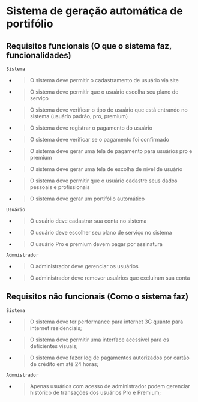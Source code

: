 # Sistema de geração automática de portifólio

## Requisitos funcionais (O que o sistema faz, funcionalidades)

`Sistema`

-   > O sistema deve permitir o cadastramento de usuário via site
-   > O sistema deve permitir que o usuário escolha seu plano de serviço
-   > O sistema deve verificar o tipo de usuário que está entrando no sistema (usuário padrão, pro, premium)
-   > O sistema deve registrar o pagamento do usuário
-   > O sistema deve verificar se o pagamento foi confirmado
-   > O sistema deve gerar uma tela de pagamento para usuários pro e premium
-   > O sistema deve gerar uma tela de escolha de nível de usuário
-   > O sistema deve permitir que o usuário cadastre seus dados pessoais e profissionais
-   > O sistema deve gerar um portifólio automático

`Usuário`

-   > O usuário deve cadastrar sua conta no sistema
-   > O usuário deve escolher seu plano de serviço no sistema
-   > O usuário Pro e premium devem pagar por assinatura

`Admnistrador`

-   > O administrador deve gerenciar os usuários
-   > O administrador deve remover usuários que excluiram sua conta

## Requisitos não funcionais (Como o sistema faz)

`Sistema`

-   > O sistema deve ter performance para internet 3G quanto para internet residenciais;

-   > O sistema deve permitir uma interface acessível para os deficientes visuais;

-   > O sistema deve fazer log de pagamentos autorizados por cartão de crédito em até 24 horas;

`Admnistrador`

-   > Apenas usuários com acesso de administrador podem gerenciar histórico de transações dos usuários Pro e Premium;
